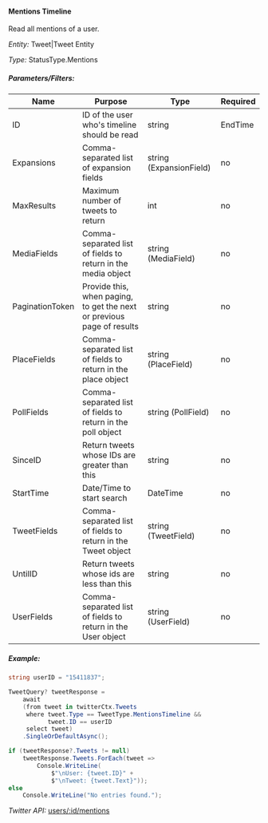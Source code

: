 #### Mentions Timeline

Read all mentions of a user.

*Entity:* Tweet|Tweet Entity

*Type:* StatusType.Mentions

##### Parameters/Filters:

| Name | Purpose | Type | Required |
|------|---------|------|----------|
| ID | ID of the user who's timeline should be read | string | EndTime | Date/Time to search to | DateTime | no |
| Expansions | Comma-separated list of expansion fields | string (ExpansionField) | no |
| MaxResults | Maximum number of tweets to return | int | no |
| MediaFields | Comma-separated list of fields to return in the media object | string (MediaField) | no |
| PaginationToken | Provide this, when paging, to get the next or previous page of results | string | no |
| PlaceFields | Comma-separated list of fields to return in the place object | string (PlaceField) | no |
| PollFields | Comma-separated list of fields to return in the poll object | string (PollField) | no |
| SinceID | Return tweets whose IDs are greater than this | string | no |
| StartTime | Date/Time to start search | DateTime | no |
| TweetFields | Comma-separated list of fields to return in the Tweet object | string (TweetField) | no |
| UntilID | Return tweets whose ids are less than this | string | no |
| UserFields | Comma-separated list of fields to return in the User object | string (UserField) | no |

##### Example:

```c#
string userID = "15411837";

TweetQuery? tweetResponse =
    await
    (from tweet in twitterCtx.Tweets
     where tweet.Type == TweetType.MentionsTimeline &&
           tweet.ID == userID
     select tweet)
    .SingleOrDefaultAsync();

if (tweetResponse?.Tweets != null)
    tweetResponse.Tweets.ForEach(tweet =>
        Console.WriteLine(
            $"\nUser: {tweet.ID}" +
            $"\nTweet: {tweet.Text}"));
else
    Console.WriteLine("No entries found.");
```

*Twitter API:* [users/:id/mentions](https://developer.twitter.com/en/docs/twitter-api/tweets/timelines/api-reference/get-users-id-mentions)